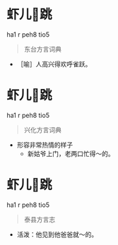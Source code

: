 # 虾儿𨁝跳
ha1 r peh8 tio5
> 东台方言词典
- ［喻］人高兴得欢呼雀跃。

# 虾儿𨁝跳
ha1 r peh8 tio5
> 兴化方言词典
- 形容非常热情的样子
  - 新姑爷上门，老两口忙得～的。

# 虾儿𨁝跳
ha1 r peh8 tio5
> 泰县方言志
- 活泼：他见到他爸爸就～的。
